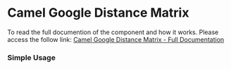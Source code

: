 Camel Google Distance Matrix
=======================

To read the full documention of the component and how it works. Please access the follow link:
[Camel Google Distance Matrix - Full Documentation](https://github.com/lhsribas/camel-google-distance-matrix/blob/developer/src/docs/camel-google-distance-matrix.adoc)

### Simple Usage

